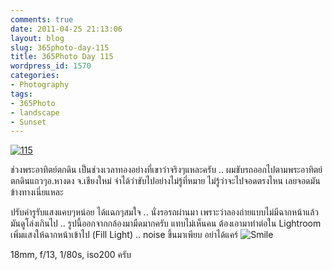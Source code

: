 ```yaml
---
comments: true
date: 2011-04-25 21:13:06
layout: blog
slug: 365photo-day-115
title: 365Photo Day 115
wordpress_id: 1570
categories:
- Photography
tags:
- 365Photo
- landscape
- Sunset
---
```


[![115](http://files.armno.in.th/uploads/2011/04/115_thumb.jpg)](http://files.armno.in.th/uploads/2011/04/115.jpg)

ช่วงพระอาทิตย์ตกดิน เป็นช่วงเวลาทองอย่างที่เขาว่าจริงๆแหละครับ .. ผมขับรถออกไปตามพระอาทิตย์ตกดินแถวๆอ.หางดง จ.เชียงใหม่ จำได้ว่าขับไปอย่างไม่รู้ที่หมาย ไม่รู้ว่าจะไปจอดตรงไหน เลยจอดมันข้างทางเนี่ยแหละ

ปรับค่ารูรับแสงแคบๆหน่อย ได้แฉกๆสมใจ .. นั่งรอรถผ่านมา เพราะว่าลองถ่ายแบบไม่มีฉากหน้าแล้วมันดูโล่งเกินไป .. รูปนี้ออกจากกล้องมามืดมากครับ แทบไม่เห็นคน ต้องเอามาทำต่อใน Lightroom เพิ่มแสงให้ฉากหน้าเข้าไป (Fill Light) .. noise ขึ้นมาเพียบ อย่าได้แคร์ ![Smile](http://files.armno.in.th/uploads/2011/04/wlEmoticon-smile2.png)

18mm, f/13, 1/80s, iso200 ครับ
